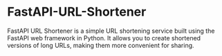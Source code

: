 # FastAPI-URL-Shortener
FastAPI URL Shortener is a simple URL shortening service built using the FastAPI web framework in Python. It allows you to create shortened versions of long URLs, making them more convenient for sharing.

